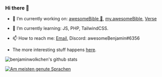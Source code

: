 ### Hi there 👋

- 🔭 I’m currently working on: [awesomeBible :blue_book:](https://awesomebible.de), [my.awesomeBible](https://github.com/awesomebible/my), [Verse](https://github.com/awesomebible/verse)
- 🌱 I’m currently learning: JS, PHP, TailwindCSS.
- 📫 How to reach me: [Email](mailto:benjamin@awesomebible.de), Discord: awesomeBenjamin#6356

- The more interesting stuff happens [here](https://github.com/awesomebible/).

![benjaminwolkchen's github stats](https://github-readme-stats.vercel.app/api?username=benjaminwolkchen&hide=["issues"]&show_icons=true&theme=nord)

[![Am meisten genute Sprachen](https://github-readme-stats.vercel.app/api/top-langs/?username=benjaminwolkchen&theme=nord)](https://github.com/anuraghazra/github-readme-stats)
